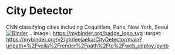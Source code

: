 # City Detector
 CNN classifying cities including Coquiltlam, Paris, New York, Seoul
[![Binder](https://mybinder.org/badge_logo.svg)](https://mybinder.org/v2/gh/leejaeka/CityDetector/main?urlpath=%2Fvoila%2Frender%2Fpath%2Fto%2Fweb_deploy.ipynb)
.. image:: https://mybinder.org/badge_logo.svg
 :target: https://mybinder.org/v2/gh/leejaeka/CityDetector/main?urlpath=%2Fvoila%2Frender%2Fpath%2Fto%2Fweb_deploy.ipynb